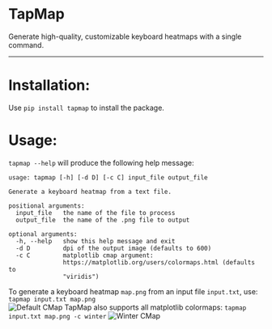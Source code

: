 TapMap
===================
Generate high-quality, customizable keyboard heatmaps with a single command.
- - - - 

# Installation: #
Use `pip install tapmap` to install the package.

# Usage: #
`tapmap --help` will produce the following help message:
```
usage: tapmap [-h] [-d D] [-c C] input_file output_file

Generate a keyboard heatmap from a text file.

positional arguments:
  input_file   the name of the file to process
  output_file  the name of the .png file to output

optional arguments:
  -h, --help   show this help message and exit
  -d D         dpi of the output image (defaults to 600)
  -c C         matplotlib cmap argument:
               https://matplotlib.org/users/colormaps.html (defaults to
               "viridis")
```
To generate a keyboard heatmap `map.png` from an input file `input.txt`, use: `tapmap input.txt map.png` <br/>
![Default CMap](https://i.imgur.com/VfxQECB.png)
TapMap also supports all matplotlib colormaps: `tapmap input.txt map.png -c winter`
![Winter CMap](https://i.imgur.com/PcIljzp.png)
